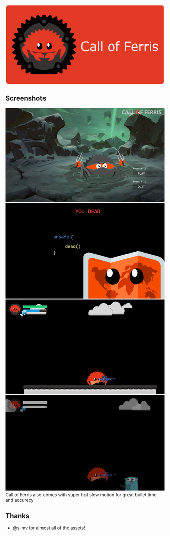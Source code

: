 <p align="center"><img src="misc/logo.png" width="500px"></p>

## Screenshots

<img src="misc/menu.png">
<img src="misc/dead.png">
<img src="misc/gameplay-1.png">
<img src="misc/gameplay-2.png">
Call of Ferris also comes with super hot slow motion for great bullet time and accurecy

## Thanks
- @s-mv for almost all of the assets!
